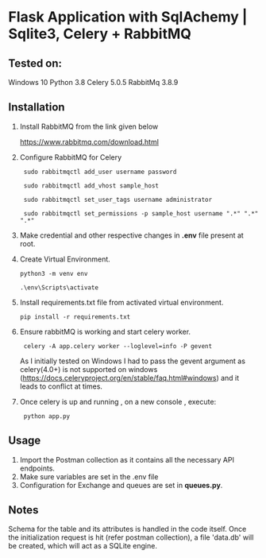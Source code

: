 # Flask Application with SqlAchemy | Sqlite3, Celery + RabbitMQ

## Tested on:

Windows 10
Python 3.8
Celery 5.0.5
RabbitMq 3.8.9

## Installation

1) Install RabbitMQ from the link given below

   https://www.rabbitmq.com/download.html

2) Configure RabbitMQ for Celery
   ```
    sudo rabbitmqctl add_user username password

    sudo rabbitmqctl add_vhost sample_host

    sudo rabbitmqctl set_user_tags username administrator
  
    sudo rabbitmqctl set_permissions -p sample_host username ".*" ".*" ".*"
   ```
3) Make credential and other respective changes in **.env** file present at root.

4) Create Virtual Environment.

   ```
   python3 -m venv env

   .\env\Scripts\activate
    ```
5) Install requirements.txt file from activated virtual environment.

   ```pip install -r requirements.txt ```

6) Ensure rabbitMQ is working and start celery worker.
   ```
    celery -A app.celery worker --loglevel=info -P gevent
   ```
    As I initially tested on Windows I had to pass the gevent argument as celery(4.0+) is not supported on windows
    (https://docs.celeryproject.org/en/stable/faq.html#windows) and it 
    leads to conflict at times.

7) Once celery is up and running , on a new console , execute:
   ``` 
    python app.py
   ```

## Usage
1) Import the Postman collection as it  contains all the necessary API endpoints.
2) Make sure variables are set in the .env file
3) Configuration for Exchange and queues are set in **queues.py**.
## Notes
Schema for the table and its attributes is handled in the code itself. Once the initialization request is hit (refer postman collection), a file 'data.db' will be created, which will act as a SQLite engine.